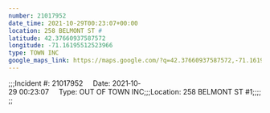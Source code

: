 ```yaml
---
number: 21017952
date_time: 2021-10-29T00:23:07+00:00
location: 258 BELMONT ST #
latitude: 42.37660937587572
longitude: -71.16195512523966
type: TOWN INC
google_maps_link: https://maps.google.com/?q=42.37660937587572,-71.16195512523966
---
```


;;;Incident #: 21017952     Date: 2021‐10‐29 00:23:07     Type: OUT OF TOWN INC;;;Location: 258 BELMONT ST #1;;;;;;
